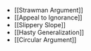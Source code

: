 - [[Strawman Argument]]
- [[Appeal to Ignorance]]
- [[Slippery Slope]]
- [[Hasty Generalization]]
- [[Circular Argument]]
